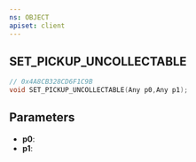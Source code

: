 ```yaml
---
ns: OBJECT
apiset: client
---
```

## SET_PICKUP_UNCOLLECTABLE

```c
// 0x4A8CB328CD6F1C9B
void SET_PICKUP_UNCOLLECTABLE(Any p0,Any p1);
```


## Parameters
* **p0**:
* **p1**: